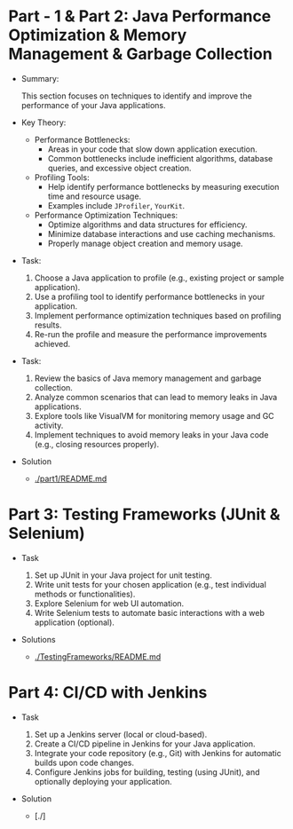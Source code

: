 # Part - 1 & Part 2: Java Performance Optimization & Memory Management & Garbage Collection
- Summary:

    This section focuses on techniques to identify and improve the performance of your
    Java applications.

- Key Theory:
    - Performance Bottlenecks:
        - Areas in your code that slow down application execution.
        - Common bottlenecks include inefficient algorithms, database queries, and
        excessive object creation.
    - Profiling Tools:
        - Help identify performance bottlenecks by measuring execution time and
        resource usage.
        - Examples include `JProfiler`, `YourKit`.
    - Performance Optimization Techniques:
        - Optimize algorithms and data structures for efficiency.
        - Minimize database interactions and use caching mechanisms.
        - Properly manage object creation and memory usage.
- Task:
    1. Choose a Java application to profile (e.g., existing project or sample application).
    2. Use a profiling tool to identify performance bottlenecks in your application.
    3. Implement performance optimization techniques based on profiling results.
    4. Re-run the profile and measure the performance improvements achieved.
- Task:
    1. Review the basics of Java memory management and garbage collection.
    2. Analyze common scenarios that can lead to memory leaks in Java applications.
    3. Explore tools like VisualVM for monitoring memory usage and GC activity.
    4. Implement techniques to avoid memory leaks in your Java code (e.g., closing
    resources properly).
    
- Solution
    - [./part1/README.md](./part1/README.md)


# Part 3: Testing Frameworks (JUnit & Selenium)
- Task
    1. Set up JUnit in your Java project for unit testing.
    2. Write unit tests for your chosen application (e.g., test individual methods or
    functionalities).
    3. Explore Selenium for web UI automation.
    4. Write Selenium tests to automate basic interactions with a web application
    (optional).

- Solutions
    - [./TestingFrameworks/README.md](./TestingFrameworks/README.md)


# Part 4: CI/CD with Jenkins
- Task
    1. Set up a Jenkins server (local or cloud-based).
    2. Create a CI/CD pipeline in Jenkins for your Java application.
    3. Integrate your code repository (e.g., Git) with Jenkins for automatic builds upon
    code changes.
    4. Configure Jenkins jobs for building, testing (using JUnit), and optionally deploying
    your application.

- Solution
    - [./]